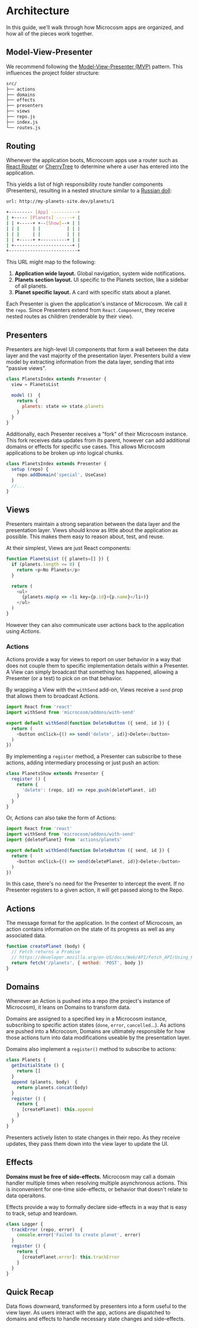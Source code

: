 # Architecture

In this guide, we'll walk through how Microcosm apps are organized, and how
all of the pieces work together.

## Model-View-Presenter

We recommend following the [Model-View-Presenter (MVP)](https://en.wikipedia.org/wiki/Model%E2%80%93view%E2%80%93presenter)
pattern. This influences the project folder structure:

```bash
src/
├── actions
├── domains
├── effects
├── presenters
├── views
├── repo.js
├── index.js
└── routes.js
```

## Routing

Whenever the application boots, Microcosm apps use a router such as
[React Router](https://github.com/reactjs/react-router)
or [CherryTree](https://github.com/KidkArolis/cherrytree-for-react)
to determine where a user has entered into the application.

This yields a list of high responsibility route handler components (Presenters),
resulting in a nested structure similar to a [Russian doll](https://www.google.com/search?q=russian+doll&espv=2&biw=1440&bih=799&source=lnms&tbm=isch&sa=X&ved=0ahUKEwiOnOCd08nQAhVLKiYKHZSRAU8Q_AUIBigB#tbm=isch&q=russian+doll&chips=q:russian+doll,g_1:traditional):

```bash
url: http://my-planets-site.dev/planets/1

+--------- [App] ----------+
| +----- [Planets] ------+ |
| | +-----+ +--[Show]--+ | |
| | |     | |          | | |
| | |     | |          | | |
| | +-----+ +----------+ | |
| +----------------------+ |
+--------------------------+
```

This URL might map to the following:

1. **Application wide layout.** Global navigation, system wide notifications.
2. **Planets section layout.** UI specific to the Planets section,
like a sidebar of all planets.
3. **Planet specific layout.** A card with specific stats about a planet.

Each Presenter is given the application's instance of Microcosm. We
call it the `repo`. Since Presenters extend from `React.Component`,
they receive nested routes as children (renderable by their view).

## Presenters

Presenters are high-level UI components that form a wall between the data layer
and the vast majority of the presentation layer. Presenters build a view model
by extracting information from the data layer, sending that into "passive views".

```javascript
class PlanetsIndex extends Presenter {
  view = PlanetsList

  model ()  {
    return {
      planets: state => state.planets
    }
  }
}
```

Additionally, each Presenter receives a "fork" of their Microcosm instance.
This fork receives data updates from its parent, however can add additional
domains or effects for specific use cases. This allows Microcosm applications
to be broken up into logical chunks.

```javascript
class PlanetsIndex extends Presenter {
  setup (repo) {
    repo.addDomain('special', UseCase)
  }
  //...
}
```

## Views

Presenters maintain a strong separation between the data layer and the
presentation layer. Views should know as little about the application as
possible. This makes them easy to reason about, test, and reuse.

At their simplest, Views are just React components:

```javascript
function PlanetsList ({ planets=[] }) {
  if (planets.length <= 0) {
    return <p>No Planets</p>
  }

  return (
    <ul>
      {planets.map(p => <li key={p.id}>{p.name}</li>)}
    </ul>
  )
}
```

However they can also communicate user actions back to the application using
_Actions_.

### Actions

Actions provide a way for views to report on user behavior in a way that does
not couple them to specific implementation details within a Presenter. A View
can simply broadcast that something has happened, allowing a Presenter (or a
test) to pick on on that behavior.

By wrapping a View with the `withSend` add-on, Views receive a `send` prop
that allows them to broadcast Actions.

```javascript
import React from 'react'
import withSend from 'microcosm/addons/with-send'

export default withSend(function DeleteButton ({ send, id }) {
  return (
    <button onClick={() => send('delete', id)}>Delete</button>
  )
})
```

By implementing a `register` method, a Presenter can subscribe to these
actions, adding intermediary processing or just push an action:

```javascript
class PlanetsShow extends Presenter {
  register () {
    return {
      'delete': (repo, id) => repo.push(deletePlanet, id)
    }
  }
}
```

Or, Actions can also take the form of Actions:

```javascript
import React from 'react'
import withSend from 'microcosm/addons/with-send'
import {deletePlanet} from 'actions/planets'

export default withSend(function DeleteButton ({ send, id }) {
  return (
    <button onClick={() => send(deletePlanet, id)}>Delete</button>
  )
})
```

In this case, there's no need for the Presenter to intercept the event. If no
Presenter registers to a given action, it will get passed along to the Repo.

## Actions

The message format for the application. In the context of Microcosm, an action
contains information on the state of its progress as well as any associated
data.

```javascript
function createPlanet (body) {
  // Fetch returns a Promise
  // https://developer.mozilla.org/en-US/docs/Web/API/Fetch_API/Using_Fetch
  return fetch('/planets', { method: 'POST', body })
}
```

## Domains

Whenever an Action is pushed into a repo (the project's instance of Microcosm),
it leans on Domains to transform data.

Domains are assigned to a specified key in a Microcosm instance, subscribing to
specific action states (`done`, `error`, `cancelled`...). As actions are pushed
into a Microcosm, Domains are ultimately responsible for how those actions turn
into data modifications useable by the presentation layer.

Domains also implement a `register()` method to subscribe to actions:

```javascript
class Planets {
  getInitialState () {
    return []
  }
  append (planets, body)  {
    return planets.concat(body)
  }
  register () {
    return {
      [createPlanet]: this.append
    }
  }
}
```

Presenters actively listen to state changes in their repo. As they receive updates,
they pass them down into the view layer to update the UI.

## Effects

**Domains must be free of side-effects.** Microcosm may call a domain handler
multiple times when resolving multiple asynchronous actions. This is inconvenient
for one-time side-effects, or behavior that doesn't relate to data operaitons.

Effects provide a way to formally declare side-effects in a way that is easy to
track, setup and teardown.

```javascript
class Logger {
  trackError (repo, error)  {
    console.error('Failed to create planet', error)
  }
  register () {
    return {
      [createPlanet.error]: this.trackError
    }
  }
}
```

## Quick Recap

Data flows downward, transformed by presenters into a form useful to the view layer.
As users interact with the app, actions are dispatched to domains and effects
to handle necessary state changes and side-effects.
